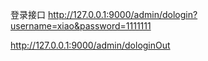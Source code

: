 登录接口
http://127.0.0.1:9000/admin/dologin?username=xiao&password=1111111


http://127.0.0.1:9000/admin/dologinOut